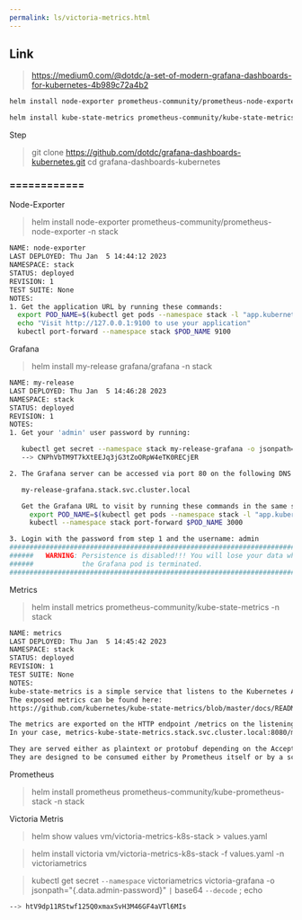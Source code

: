 ```yaml
---
permalink: ls/victoria-metrics.html
---
```


## Link

> https://medium0.com/@dotdc/a-set-of-modern-grafana-dashboards-for-kubernetes-4b989c72a4b2

```bash
helm install node-exporter prometheus-community/prometheus-node-exporter --namespace monitoring —set fullnameOverride=node-exporter

helm install kube-state-metrics prometheus-community/kube-state-metrics --namespace monitoring
```

Step 

> git clone https://github.com/dotdc/grafana-dashboards-kubernetes.git
cd grafana-dashboards-kubernetes

### ============

Node-Exporter
> helm install node-exporter prometheus-community/prometheus-node-exporter -n stack

```bash
NAME: node-exporter
LAST DEPLOYED: Thu Jan  5 14:44:12 2023
NAMESPACE: stack
STATUS: deployed
REVISION: 1
TEST SUITE: None
NOTES:
1. Get the application URL by running these commands:
  export POD_NAME=$(kubectl get pods --namespace stack -l "app.kubernetes.io/name=prometheus-node-exporter,app.kubernetes.io/instance=node-exporter" -o jsonpath="{.items[0].metadata.name}")
  echo "Visit http://127.0.0.1:9100 to use your application"
  kubectl port-forward --namespace stack $POD_NAME 9100
```

Grafana
> helm install my-release grafana/grafana -n stack

```bash
NAME: my-release
LAST DEPLOYED: Thu Jan  5 14:46:28 2023
NAMESPACE: stack
STATUS: deployed
REVISION: 1
NOTES:
1. Get your 'admin' user password by running:

   kubectl get secret --namespace stack my-release-grafana -o jsonpath="{.data.admin-password}" | base64 --decode ; echo
   --> CNPhVbTM9T7kXtEEJq3jG3tZoORpW4eTK0RECjER

2. The Grafana server can be accessed via port 80 on the following DNS name from within your cluster:

   my-release-grafana.stack.svc.cluster.local

   Get the Grafana URL to visit by running these commands in the same shell:
     export POD_NAME=$(kubectl get pods --namespace stack -l "app.kubernetes.io/name=grafana,app.kubernetes.io/instance=my-release" -o jsonpath="{.items[0].metadata.name}")
     kubectl --namespace stack port-forward $POD_NAME 3000

3. Login with the password from step 1 and the username: admin
#################################################################################
######   WARNING: Persistence is disabled!!! You will lose your data when   #####
######            the Grafana pod is terminated.                            #####
#################################################################################
```

Metrics
> helm install metrics prometheus-community/kube-state-metrics -n stack

```bash
NAME: metrics
LAST DEPLOYED: Thu Jan  5 14:45:42 2023
NAMESPACE: stack
STATUS: deployed
REVISION: 1
TEST SUITE: None
NOTES:
kube-state-metrics is a simple service that listens to the Kubernetes API server and generates metrics about the state of the objects.
The exposed metrics can be found here:
https://github.com/kubernetes/kube-state-metrics/blob/master/docs/README.md#exposed-metrics

The metrics are exported on the HTTP endpoint /metrics on the listening port.
In your case, metrics-kube-state-metrics.stack.svc.cluster.local:8080/metrics

They are served either as plaintext or protobuf depending on the Accept header.
They are designed to be consumed either by Prometheus itself or by a scraper that is compatible with scraping a Prometheus client endpoint.
```

Prometheus

> helm install prometheus prometheus-community/kube-prometheus-stack -n stack

Victoria Metris

> helm show values vm/victoria-metrics-k8s-stack > values.yaml

> helm install victoria vm/victoria-metrics-k8s-stack -f values.yaml -n victoriametrics

> kubectl get secret `--namespace` victoriametrics victoria-grafana -o jsonpath="{.data.admin-password}" `|` base64 `--decode` ; echo

```bash
--> htV9dp11RStwf125Q0xmaxSvH3M46GF4aVTl6MIs
```



